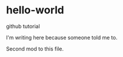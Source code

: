 # hello-world
github tutorial

I'm writing here because someone told me to.

Second mod to this file.
